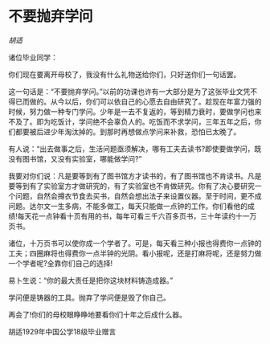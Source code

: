 # 不要抛弃学问

*胡适*

诸位毕业同学：

你们现在要离开母校了，我没有什么礼物送给你们，只好送你们一句话罢。

这一句话是：“不要抛弃学问。”以前的功课也许有一大部分是为了这张毕业文凭不得已而做的。从今以后，你们可以依自己的心愿去自由研究了。趁现在年富力强的时候，努力做一种专门学问。少年是一去不复返的，等到精力衰时，要做学问也来不及了。即为吃饭计，学问绝不会辜负人的。吃饭而不求学问，三年五年之后，你们都要被后进少年淘汰掉的。到那时再想做点学问来补救，恐怕已太晚了。

有人说：“出去做事之后，生活问题亟须解决，哪有工夫去读书?即使要做学问，既没有图书馆，又没有实验室，哪能做学问?”

我要对你们说：凡是要等到有了图书馆方才读书的，有了图书馆也不肯读书。凡是要等到有了实验室方才做研究的，有了实验室也不肯做研究。你有了决心要研究一个问题，自然会撙衣节食去买书，自然会想出法子来设置仪器。至于时间，更不成问题。达尔文一生多病，不能多做工，每天只能做一点钟的工作。你们看他的成绩!每天花一点钟看十页有用的书，每年可看三千六百多页书，三十年读约十一万页书。

诸位，十万页书可以使你成一个学者了。可是，每天看三种小报也得费你一点钟的工夫；四圈麻将也得费你一点半钟的光阴。看小报呢，还是打麻将呢，还是努力做一个学者呢?全靠你们自己的选择!

易卜生说：“你的最大责任是把你这块材料铸造成器。”

学问便是铸器的工具。抛弃了学问便是毁了你自己。

再会了!你们的母校眼睁睁地要看你们十年之后成什么器。

胡适1929年中国公学18级毕业赠言